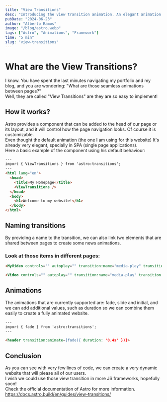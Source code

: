 ```yaml
---
title: "View Transitions"
desc: "Introducing the view transition animation. An elegant animation that triggers when navigating a site."
pubDate: "2024-06-23"
author: "Alberto Ramos"
image: "/blog/astro.webp"
tags: ["Astro", "Animations", "Framework"]
time: "5 min"
slug: "view-transitions"
---
```


# What are the View Transitions?
I know. You have spent the last minutes navigating my portfolio and my blog, and you are wondering: "What are those seamless animations between pages?"
<br>
Well, they are called "View Transitions" are they are so easy to implement!

## How it works?
Astro provides a <viewTransitions /> component that can be added to the head of our page or its layout, and it will control how the page navigation looks. Of course it is customizable.
<br>
Even thought the default animation (the one I am using for this website) It's already very elegant, specially in SPA (single page applications).
<br>
Here a basic example of the component using his default behaviour:


```html
---
import { ViewTransitions } from 'astro:transitions';
---
<html lang="en">
  <head>
    <title>My Homepage</title>
    <ViewTransitions />
  </head>
  <body>
    <h1>Welcome to my website!</h1>
  </body>
</html>

```
## Naming transitions
By providing a name to the transition, we can also link two elements that are shared between pages to create some news animations.

### Look at those items in different pages:
```html
<MyVideo controls="" autoplay="" transition:name="media-play" transition:persist />

```

```html
<Video controls="" autoplay="" transition:name="media-play" transition:persist />
```

## Animations
The animations that are currently supported are: fade, slide and initial, and we can add additional values, such as duration so we can combine them easily to create a fully animated website.
```html
---
import { fade } from 'astro:transitions';
---

<header transition:animate={fade({ duration: '0.4s' })}>

```

## Conclusion
As you can see with very few lines of code, we can create a very dynamic website that will please all of our users. 
<br>
I wish we could use those view transition in more JS frameworks, hopefully soon!
<br>
Check the official documentation of Astro for more information.
<br>
<span class="styled-link">https://docs.astro.build/en/guides/view-transitions/</span>



